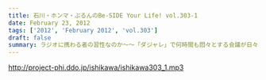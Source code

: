 ```yaml
---
title: 石川・ホンマ・ぶるんのBe-SIDE Your Life! vol.303-1
date: February 23, 2012
tags: ['2012', 'February 2012', 'vol.303']
draft: false
summary: ラジオに携わる者の習性なのか～～「ダジャレ」で何時間も悶々とする会議が日々行われている現実に驚愕してほしい！NAMAE
---
```


http://project-phi.ddo.jp/ishikawa/ishikawa303_1.mp3